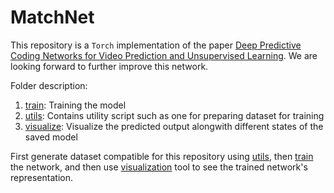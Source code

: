 # MatchNet

This repository is a `Torch` implementation of the paper [Deep Predictive Coding Networks for Video Prediction and Unsupervised Learning](https://arxiv.org/abs/1605.08104).
We are looking forward to further improve this network.

Folder description:

1. [train](train): Training the model
3. [utils](utils): Contains utility script such as one for preparing dataset for training
2. [visualize](visualize): Visualize the predicted output alongwith different states of the saved model

First generate dataset compatible for this repository using [utils](utils), then [train](train) the network, and then use [visualization](visualize) tool to see the trained network's representation.
